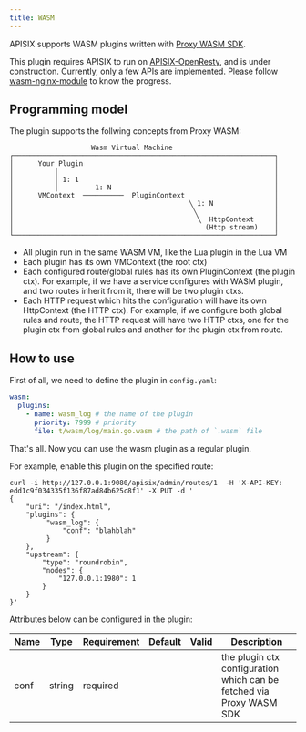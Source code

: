 ```yaml
---
title: WASM
---
```


<!--
#
# Licensed to the Apache Software Foundation (ASF) under one or more
# contributor license agreements.  See the NOTICE file distributed with
# this work for additional information regarding copyright ownership.
# The ASF licenses this file to You under the Apache License, Version 2.0
# (the "License"); you may not use this file except in compliance with
# the License.  You may obtain a copy of the License at
#
#     http://www.apache.org/licenses/LICENSE-2.0
#
# Unless required by applicable law or agreed to in writing, software
# distributed under the License is distributed on an "AS IS" BASIS,
# WITHOUT WARRANTIES OR CONDITIONS OF ANY KIND, either express or implied.
# See the License for the specific language governing permissions and
# limitations under the License.
#
-->

APISIX supports WASM plugins written with [Proxy WASM SDK](https://github.com/proxy-wasm/spec#sdks).

This plugin requires APISIX to run on [APISIX-OpenResty](../how-to-build.md#step-6-build-openresty-for-apache-apisix), and is under construction.
Currently, only a few APIs are implemented. Please follow [wasm-nginx-module](https://github.com/api7/wasm-nginx-module) to know the progress.

## Programming model

The plugin supports the follwing concepts from Proxy WASM:

```
                    Wasm Virtual Machine
┌────────────────────────────────────────────────────────────────┐
│      Your Plugin                                               │
│          │                                                     │
│          │ 1: 1                                                │
│          │         1: N                                        │
│      VMContext  ──────────  PluginContext                      │
│                                           ╲ 1: N               │
│                                            ╲                   │
│                                             ╲  HttpContext     │
│                                               (Http stream)    │
└────────────────────────────────────────────────────────────────┘
```

* All plugin run in the same WASM VM, like the Lua plugin in the Lua VM
* Each plugin has its own VMContext (the root ctx)
* Each configured route/global rules has its own PluginContext (the plugin ctx).
For example, if we have a service configures with WASM plugin, and two routes inherit from it,
there will be two plugin ctxs.
* Each HTTP request which hits the configuration will have its own HttpContext (the HTTP ctx).
For example, if we configure both global rules and route, the HTTP request will
have two HTTP ctxs, one for the plugin ctx from global rules and another for the
plugin ctx from route.

## How to use

First of all, we need to define the plugin in `config.yaml`:

```yaml
wasm:
  plugins:
    - name: wasm_log # the name of the plugin
      priority: 7999 # priority
      file: t/wasm/log/main.go.wasm # the path of `.wasm` file
```

That's all. Now you can use the wasm plugin as a regular plugin.

For example, enable this plugin on the specified route:

```shell
curl -i http://127.0.0.1:9080/apisix/admin/routes/1  -H 'X-API-KEY: edd1c9f034335f136f87ad84b625c8f1' -X PUT -d '
{
    "uri": "/index.html",
    "plugins": {
         "wasm_log": {
             "conf": "blahblah"
         }
    },
    "upstream": {
        "type": "roundrobin",
        "nodes": {
            "127.0.0.1:1980": 1
        }
    }
}'
```

Attributes below can be configured in the plugin:

| Name           | Type                 | Requirement | Default        | Valid                                                                      | Description                                                                                                                                         |
| --------------------------------------| ------------| -------------- | -------- | --------------------------------------------------------------- | --------------------------------------------------------------------------------------------------------------------------------------------------- |
|  conf         | string | required |   |          | the plugin ctx configuration which can be fetched via Proxy WASM SDK |
